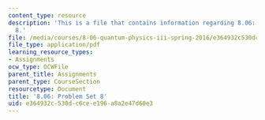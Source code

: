 ```yaml
---
content_type: resource
description: 'This is a file that contains information regarding 8.06: Problem set
  8.'
file: /media/courses/8-06-quantum-physics-iii-spring-2016/e364932c530dc6cee196a8a2e47d60e3_MIT8_06S16_ps8.pdf
file_type: application/pdf
learning_resource_types:
- Assignments
ocw_type: OCWFile
parent_title: Assignments
parent_type: CourseSection
resourcetype: Document
title: '8.06: Problem Set 8'
uid: e364932c-530d-c6ce-e196-a8a2e47d60e3
---
```

